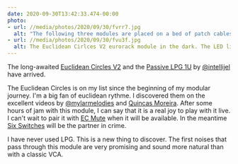 ```yaml
---
date: 2020-09-30T13:42:33.474-00:00
photo:
- url: //media/photos/2020/09/30/fvrr7.jpg
  alt: "The following three modules are placed on a bed of patch cables: Eucidean Circles V3, Six Switches and Passive LPG"
- url: //media/photos/2020/09/30/fvu3f.jpg
  alt: The Euclidean Cirlces V2 eurorack module in the dark. The LED lights are georgous.
---
```

The long-awaited [Euclidean Circles V2](http://vpme.de/euclidean-circles/) and the [Passive LPG 1U](https://intellijel.com/shop/eurorack/1u/passive-lpg-1u/) by [@intellijel](https://www.twitter.com/intellijel) have arrived.

The Euclidean Circles is on my list since the beginning of my modular journey. I'm a big fan of euclidean rythme. I discovered them on the excellent videos by [@mylarmelodies](https://twitter.com/mylarmelodies) and [Quincas Moreira](https://www.youtube.com/c/SynthDiyGuy/).
After some hours of jam with this module, I can say that it is a real joy to play with it live.
I can't wait to pair it with  [EC Mute](http://leipzigwest.org/?page_id=303) when it will be available. In the meantime [Six Switches](https://vpme.de/six-switches/) will be the partner in crime.

I have never used LPG. This is a new thing to discover. The first noises that pass through this module are very promising and sound more natural than with a classic VCA.
